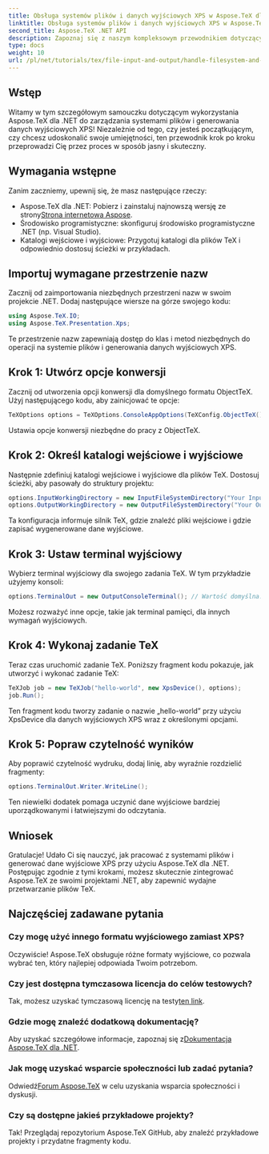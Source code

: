 ```yaml
---
title: Obsługa systemów plików i danych wyjściowych XPS w Aspose.TeX dla .NET
linktitle: Obsługa systemów plików i danych wyjściowych XPS w Aspose.TeX dla .NET
second_title: Aspose.TeX .NET API
description: Zapoznaj się z naszym kompleksowym przewodnikiem dotyczącym używania Aspose.TeX dla .NET do obsługi systemów plików i generowania danych wyjściowych XPS. Ten samouczek krok po kroku obejmuje wszystko, od konfiguracji środowiska po wykonywanie zadania TeX.
type: docs
weight: 10
url: /pl/net/tutorials/tex/file-input-and-output/handle-filesystem-and-xps-output/
---
```

## Wstęp

Witamy w tym szczegółowym samouczku dotyczącym wykorzystania Aspose.TeX dla .NET do zarządzania systemami plików i generowania danych wyjściowych XPS! Niezależnie od tego, czy jesteś początkującym, czy chcesz udoskonalić swoje umiejętności, ten przewodnik krok po kroku przeprowadzi Cię przez proces w sposób jasny i skuteczny.

## Wymagania wstępne

Zanim zaczniemy, upewnij się, że masz następujące rzeczy:

-  Aspose.TeX dla .NET: Pobierz i zainstaluj najnowszą wersję ze strony[Strona internetowa Aspose](https://releases.aspose.com/tex/net/).
- Środowisko programistyczne: skonfiguruj środowisko programistyczne .NET (np. Visual Studio).
- Katalogi wejściowe i wyjściowe: Przygotuj katalogi dla plików TeX i odpowiednio dostosuj ścieżki w przykładach.

## Importuj wymagane przestrzenie nazw

Zacznij od zaimportowania niezbędnych przestrzeni nazw w swoim projekcie .NET. Dodaj następujące wiersze na górze swojego kodu:

```csharp
using Aspose.TeX.IO;
using Aspose.TeX.Presentation.Xps;
```

Te przestrzenie nazw zapewniają dostęp do klas i metod niezbędnych do operacji na systemie plików i generowania danych wyjściowych XPS.

## Krok 1: Utwórz opcje konwersji

Zacznij od utworzenia opcji konwersji dla domyślnego formatu ObjectTeX. Użyj następującego kodu, aby zainicjować te opcje:

```csharp
TeXOptions options = TeXOptions.ConsoleAppOptions(TeXConfig.ObjectTeX());
```

Ustawia opcje konwersji niezbędne do pracy z ObjectTeX.

## Krok 2: Określ katalogi wejściowe i wyjściowe

Następnie zdefiniuj katalogi wejściowe i wyjściowe dla plików TeX. Dostosuj ścieżki, aby pasowały do struktury projektu:

```csharp
options.InputWorkingDirectory = new InputFileSystemDirectory("Your Input Directory");
options.OutputWorkingDirectory = new OutputFileSystemDirectory("Your Output Directory");
```

Ta konfiguracja informuje silnik TeX, gdzie znaleźć pliki wejściowe i gdzie zapisać wygenerowane dane wyjściowe.

## Krok 3: Ustaw terminal wyjściowy

Wybierz terminal wyjściowy dla swojego zadania TeX. W tym przykładzie użyjemy konsoli:

```csharp
options.TerminalOut = new OutputConsoleTerminal(); // Wartość domyślna. Przypisanie dowolne.
```

Możesz rozważyć inne opcje, takie jak terminal pamięci, dla innych wymagań wyjściowych.

## Krok 4: Wykonaj zadanie TeX

Teraz czas uruchomić zadanie TeX. Poniższy fragment kodu pokazuje, jak utworzyć i wykonać zadanie TeX:

```csharp
TeXJob job = new TeXJob("hello-world", new XpsDevice(), options);
job.Run();
```

Ten fragment kodu tworzy zadanie o nazwie „hello-world” przy użyciu XpsDevice dla danych wyjściowych XPS wraz z określonymi opcjami.

## Krok 5: Popraw czytelność wyników

Aby poprawić czytelność wydruku, dodaj linię, aby wyraźnie rozdzielić fragmenty:

```csharp
options.TerminalOut.Writer.WriteLine();
```

Ten niewielki dodatek pomaga uczynić dane wyjściowe bardziej uporządkowanymi i łatwiejszymi do odczytania.

## Wniosek

Gratulacje! Udało Ci się nauczyć, jak pracować z systemami plików i generować dane wyjściowe XPS przy użyciu Aspose.TeX dla .NET. Postępując zgodnie z tymi krokami, możesz skutecznie zintegrować Aspose.TeX ze swoimi projektami .NET, aby zapewnić wydajne przetwarzanie plików TeX.

## Najczęściej zadawane pytania

### Czy mogę użyć innego formatu wyjściowego zamiast XPS?

Oczywiście! Aspose.TeX obsługuje różne formaty wyjściowe, co pozwala wybrać ten, który najlepiej odpowiada Twoim potrzebom.

### Czy jest dostępna tymczasowa licencja do celów testowych?

 Tak, możesz uzyskać tymczasową licencję na testy[ten link](https://purchase.conholdate.com/temporary-license/).

### Gdzie mogę znaleźć dodatkową dokumentację?

 Aby uzyskać szczegółowe informacje, zapoznaj się z[Dokumentacja Aspose.TeX dla .NET](https://reference.aspose.com/tex/net/).

### Jak mogę uzyskać wsparcie społeczności lub zadać pytania?

 Odwiedź[Forum Aspose.TeX](https://forum.aspose.com/c/tex/47) w celu uzyskania wsparcia społeczności i dyskusji.

### Czy są dostępne jakieś przykładowe projekty?

Tak! Przeglądaj repozytorium Aspose.TeX GitHub, aby znaleźć przykładowe projekty i przydatne fragmenty kodu.
